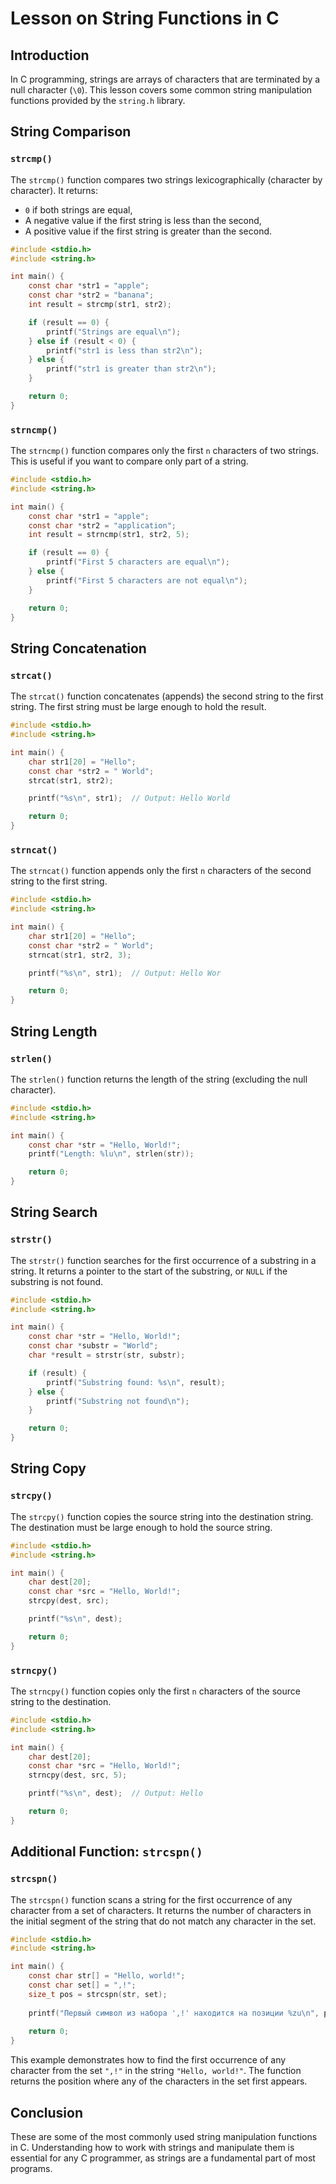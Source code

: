 
# Lesson on String Functions in C

## Introduction
In C programming, strings are arrays of characters that are terminated by a null character (`\0`). This lesson covers some common string manipulation functions provided by the `string.h` library.

## String Comparison

### `strcmp()`
The `strcmp()` function compares two strings lexicographically (character by character). It returns:
- `0` if both strings are equal,
- A negative value if the first string is less than the second,
- A positive value if the first string is greater than the second.

```c
#include <stdio.h>
#include <string.h>

int main() {
    const char *str1 = "apple";
    const char *str2 = "banana";
    int result = strcmp(str1, str2);

    if (result == 0) {
        printf("Strings are equal\n");
    } else if (result < 0) {
        printf("str1 is less than str2\n");
    } else {
        printf("str1 is greater than str2\n");
    }

    return 0;
}
```

### `strncmp()`
The `strncmp()` function compares only the first `n` characters of two strings. This is useful if you want to compare only part of a string.

```c
#include <stdio.h>
#include <string.h>

int main() {
    const char *str1 = "apple";
    const char *str2 = "application";
    int result = strncmp(str1, str2, 5);

    if (result == 0) {
        printf("First 5 characters are equal\n");
    } else {
        printf("First 5 characters are not equal\n");
    }

    return 0;
}
```

## String Concatenation

### `strcat()`
The `strcat()` function concatenates (appends) the second string to the first string. The first string must be large enough to hold the result.

```c
#include <stdio.h>
#include <string.h>

int main() {
    char str1[20] = "Hello";
    const char *str2 = " World";
    strcat(str1, str2);

    printf("%s\n", str1);  // Output: Hello World

    return 0;
}
```

### `strncat()`
The `strncat()` function appends only the first `n` characters of the second string to the first string.

```c
#include <stdio.h>
#include <string.h>

int main() {
    char str1[20] = "Hello";
    const char *str2 = " World";
    strncat(str1, str2, 3);

    printf("%s\n", str1);  // Output: Hello Wor

    return 0;
}
```

## String Length

### `strlen()`
The `strlen()` function returns the length of the string (excluding the null character).

```c
#include <stdio.h>
#include <string.h>

int main() {
    const char *str = "Hello, World!";
    printf("Length: %lu\n", strlen(str));

    return 0;
}
```

## String Search

### `strstr()`
The `strstr()` function searches for the first occurrence of a substring in a string. It returns a pointer to the start of the substring, or `NULL` if the substring is not found.

```c
#include <stdio.h>
#include <string.h>

int main() {
    const char *str = "Hello, World!";
    const char *substr = "World";
    char *result = strstr(str, substr);

    if (result) {
        printf("Substring found: %s\n", result);
    } else {
        printf("Substring not found\n");
    }

    return 0;
}
```

## String Copy

### `strcpy()`
The `strcpy()` function copies the source string into the destination string. The destination must be large enough to hold the source string.

```c
#include <stdio.h>
#include <string.h>

int main() {
    char dest[20];
    const char *src = "Hello, World!";
    strcpy(dest, src);

    printf("%s\n", dest);

    return 0;
}
```

### `strncpy()`
The `strncpy()` function copies only the first `n` characters of the source string to the destination.

```c
#include <stdio.h>
#include <string.h>

int main() {
    char dest[20];
    const char *src = "Hello, World!";
    strncpy(dest, src, 5);

    printf("%s\n", dest);  // Output: Hello

    return 0;
}
```

## Additional Function: `strcspn()`

### `strcspn()`
The `strcspn()` function scans a string for the first occurrence of any character from a set of characters. It returns the number of characters in the initial segment of the string that do not match any character in the set.

```c
#include <stdio.h>
#include <string.h>

int main() {
    const char str[] = "Hello, world!";
    const char set[] = ",!";
    size_t pos = strcspn(str, set);
    
    printf("Первый символ из набора ',!' находится на позиции %zu\n", pos);
    
    return 0;
}
```

This example demonstrates how to find the first occurrence of any character from the set `",!"` in the string `"Hello, world!"`. The function returns the position where any of the characters in the set first appears.

## Conclusion
These are some of the most commonly used string manipulation functions in C. Understanding how to work with strings and manipulate them is essential for any C programmer, as strings are a fundamental part of most programs.
